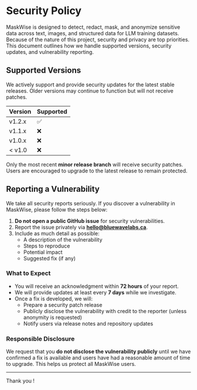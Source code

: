 # Security Policy

MaskWise is designed to detect, redact, mask, and anonymize sensitive data across text, images, and structured data for LLM training datasets. Because of the nature of this project, security and privacy are top priorities. This document outlines how we handle supported versions, security updates, and vulnerability reporting.

## Supported Versions

We actively support and provide security updates for the latest stable releases. Older versions may continue to function but will not receive patches.

| Version   | Supported          |
| --------- | ------------------ |
| v1.2.x    | ✅                 |
| v1.1.x    | ❌                 |
| v1.0.x    | ❌                 |
| < v1.0    | ❌                 |

Only the most recent **minor release branch** will receive security patches. Users are encouraged to upgrade to the latest release to remain protected.

## Reporting a Vulnerability

We take all security reports seriously. If you discover a vulnerability in MaskWise, please follow the steps below:

1. **Do not open a public GitHub issue** for security vulnerabilities.
2. Report the issue privately via **hello@bluewavelabs.ca**.
3. Include as much detail as possible:
   - A description of the vulnerability  
   - Steps to reproduce  
   - Potential impact  
   - Suggested fix (if any)  

### What to Expect

- You will receive an acknowledgment within **72 hours** of your report.
- We will provide updates at least every **7 days** while we investigate.
- Once a fix is developed, we will:
  - Prepare a security patch release  
  - Publicly disclose the vulnerability with credit to the reporter (unless anonymity is requested)  
  - Notify users via release notes and repository updates  

### Responsible Disclosure

We request that you **do not disclose the vulnerability publicly** until we have confirmed a fix is available and users have had a reasonable amount of time to upgrade. This helps us protect all MaskWise users.

---

Thank you !
